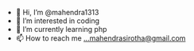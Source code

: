 - 👋 Hi, I’m @mahendra1313
- 👀 I’m interested in coding
- 🌱 I’m currently learning php
- 📫 How to reach me ...mahendrasirotha@gmail.com

<!---
mahendra1313/mahendra1313 is a ✨ special ✨ repository because its `README.md` (this file) appears on your GitHub profile.
You can click the Preview link to take a look at your changes.
--->
